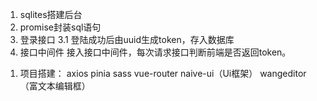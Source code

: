 <!-- 后端搭建 -->
1. sqlites搭建后台
2. promise封装sql语句
3. 登录接口
3.1 登陆成功后由uuid生成token，存入数据库
4. 接口中间件
接入接口中间件，每次请求接口判断前端是否返回token。

<!-- 前端搭建 -->
1.  项目搭建：
axios pinia sass vue-router naive-ui（Ui框架） wangeditor（富文本编辑框）